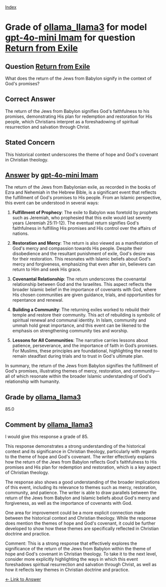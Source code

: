 
[Index](../../../../index.md)
# Grade of [ollama_llama3](../../../grading_models/ollama_llama3.md) for model [gpt-4o-mini Imam](../../../answering_models/gpt-4o-mini_Imam.md) for question [Return from Exile](../../../questions/Return_from_Exile.md)

## Question [Return from Exile](../../../questions/Return_from_Exile.md)
What does the return of the Jews from Babylon signify in the context of God's promises?

## Correct Answer
The return of the Jews from Babylon signifies God's faithfulness to his promises, demonstrating His plan for redemption and restoration for His people, which Christians interpret as a foreshadowing of spiritual resurrection and salvation through Christ.

## Stated Concern
This historical context underscores the theme of hope and God's covenant in Christian theology.

## [Answer](../Return_from_Exile.md) by [gpt-4o-mini Imam](../../../answering_models/gpt-4o-mini_Imam.md)
The return of the Jews from Babylonian exile, as recorded in the books of Ezra and Nehemiah in the Hebrew Bible, is a significant event that reflects the fulfillment of God's promises to His people. From an Islamic perspective, this event can be understood in several ways:

1. **Fulfillment of Prophecy**: The exile to Babylon was foretold by prophets such as Jeremiah, who prophesied that this exile would last seventy years (Jeremiah 25:11-12). The eventual return signifies God's faithfulness in fulfilling His promises and His control over the affairs of nations.

2. **Restoration and Mercy**: The return is also viewed as a manifestation of God's mercy and compassion towards His people. Despite their disobedience and the resultant punishment of exile, God's desire was for their restoration. This resonates with Islamic beliefs about God's mercy and forgiveness, emphasizing that even after sin, believers can return to Him and seek His grace.

3. **Covenantal Relationship**: The return underscores the covenantal relationship between God and the Israelites. This aspect reflects the broader Islamic belief in the importance of covenants with God, where His chosen communities are given guidance, trials, and opportunities for repentance and renewal.

4. **Building a Community**: The returning exiles worked to rebuild their temple and restore their community. This act of rebuilding is symbolic of spiritual renewal and communal identity. In Islam, community and ummah hold great importance, and this event can be likened to the emphasis on strengthening community ties and worship.

5. **Lessons for All Communities**: The narrative carries lessons about patience, perseverance, and the importance of faith in God’s promises. For Muslims, these principles are foundational, highlighting the need to remain steadfast during trials and to trust in God's ultimate plan.

In summary, the return of the Jews from Babylon signifies the fulfillment of God's promises, illustrating themes of mercy, restoration, and community—all of which resonate within the broader Islamic understanding of God's relationship with humanity.

## Grade by [ollama_llama3](../../../grading_models/ollama_llama3.md)
85.0

## Comment by [ollama_llama3](../../../grading_models/ollama_llama3.md)
I would give this response a grade of 85.

This response demonstrates a strong understanding of the historical context and its significance in Christian theology, particularly with regards to the theme of hope and God's covenant. The writer effectively explains how the return of the Jews from Babylon reflects God's faithfulness to His promises and His plan for redemption and restoration, which is a key aspect of Christian theology.

The response also shows a good understanding of the broader implications of this event, including its relevance to themes such as mercy, restoration, community, and patience. The writer is able to draw parallels between the return of the Jews from Babylon and Islamic beliefs about God's mercy and forgiveness, as well as the importance of covenants with God.

One area for improvement could be a more explicit connection made between the historical context and Christian theology. While the response does mention the themes of hope and God's covenant, it could be further developed to show how these themes are specifically reflected in Christian doctrine and practice.

Comment: This is a strong response that effectively explores the significance of the return of the Jews from Babylon within the theme of hope and God's covenant in Christian theology. To take it to the next level, consider more explicitly highlighting the ways in which this event foreshadows spiritual resurrection and salvation through Christ, as well as how it reflects key themes in Christian doctrine and practice.

[&lt;- Link to Answer](../Return_from_Exile.md)
